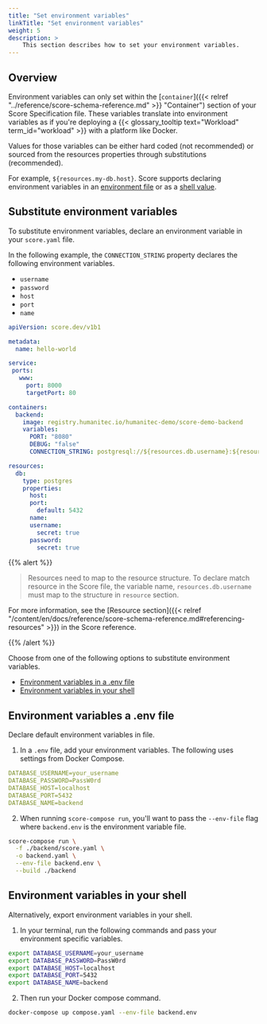 ```yaml
---
title: "Set environment variables"
linkTitle: "Set environment variables"
weight: 5
description: >
    This section describes how to set your environment variables.
---
```


## Overview

Environment variables can only set within the [`container`]({{< relref "../reference/score-schema-reference.md" >}} "Container") section of your Score Specification file. These variables translate into environment variables as if you're deploying a {{< glossary_tooltip text="Workload" term_id="workload" >}} with a platform like Docker.

Values for those variables can be either hard coded (not recommended) or sourced from the resources properties through substitutions (recommended).

For example, `${resources.my-db.host}`. Score supports declaring environment variables in an [environment file](#environment-variables-a-env-file) or as a [shell value](#environment-variables-in-your-shell).

## Substitute environment variables

To substitute environment variables, declare an environment variable in your `score.yaml` file.

In the following example, the `CONNECTION_STRING` property declares the following environment variables.

- `username`
- `password`
- `host`
- `port`
- `name`

```yaml
apiVersion: score.dev/v1b1

metadata:
  name: hello-world

service:
 ports:
   www:
     port: 8000
     targetPort: 80

containers:
  backend:
    image: registry.humanitec.io/humanitec-demo/score-demo-backend
    variables:
      PORT: "8080"
      DEBUG: "false"
      CONNECTION_STRING: postgresql://${resources.db.username}:${resources.db.password}@${resources.db.host}:${resources.db.port}/${resources.db.name}

resources:
  db:
    type: postgres
    properties:
      host:
      port:
        default: 5432
      name:
      username:
        secret: true
      password:
        secret: true
```

{{% alert %}}

> Resources need to map to the resource structure.
> To declare match resource in the Score file, the variable name, `resources.db.username` must map to the structure in `resource` section.

For more information, see the [Resource section]({{< relref "/content/en/docs/reference/score-schema-reference.md#referencing-resources" >}}) in the Score reference.

{{% /alert %}}

Choose from one of the following options to substitute environment variables.

- [Environment variables in a .env file](#environment-variables-a-env-file)
- [Environment variables in your shell](#environment-variables-in-your-shell)

## Environment variables a .env file

Declare default environment variables in file.

1. In a `.env` file, add your environment variables. The following uses settings from Docker Compose.

```yaml
DATABASE_USERNAME=your_username
DATABASE_PASSWORD=PassW0rd
DATABASE_HOST=localhost
DATABASE_PORT=5432
DATABASE_NAME=backend
```

2. When running `score-compose run`, you'll want to pass the `--env-file` flag where `backend.env` is the environment variable file.

```bash
score-compose run \
  -f ./backend/score.yaml \
  -o backend.yaml \
  --env-file backend.env \
  --build ./backend
```

## Environment variables in your shell

Alternatively, export environment variables in your shell.

1. In your terminal, run the following commands and pass your environment specific variables.

```bash
export DATABASE_USERNAME=your_username
export DATABASE_PASSWORD=PassW0rd
export DATABASE_HOST=localhost
export DATABASE_PORT=5432
export DATABASE_NAME=backend
```

2. Then run your Docker compose command.

```bash
docker-compose up compose.yaml --env-file backend.env
```
